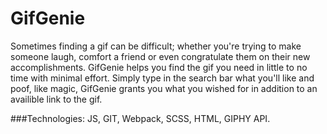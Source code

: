 # GifGenie
Sometimes finding a gif can be difficult; whether you're trying to make someone laugh, comfort a friend or even congratulate them on their new accomplishments. GifGenie helps you find the gif you need in little to no time with minimal effort. Simply type in the search bar what you'll like and poof, like magic, GifGenie grants you what you wished for in addition to an availible link to the gif.

###Technologies: JS, GIT, Webpack, SCSS, HTML, GIPHY API.